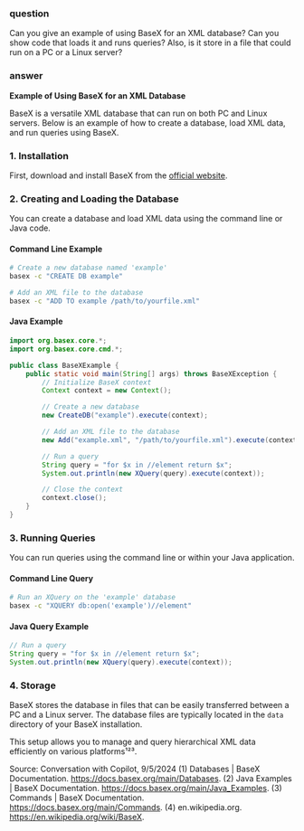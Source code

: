 ### question

Can you give an example of using BaseX for an XML database? Can you show code that loads it and runs queries? Also, is it store in a file that could run on a PC or a Linux server?

### answer

**Example of Using BaseX for an XML Database**

BaseX is a versatile XML database that can run on both PC and Linux servers. Below is an example of how to create a database, load XML data, and run queries using BaseX.

### 1. Installation

First, download and install BaseX from the [official website](https://basex.org/download/).

### 2. Creating and Loading the Database

You can create a database and load XML data using the command line or Java code.

#### Command Line Example

```sh
# Create a new database named 'example'
basex -c "CREATE DB example"

# Add an XML file to the database
basex -c "ADD TO example /path/to/yourfile.xml"
```

#### Java Example

```java
import org.basex.core.*;
import org.basex.core.cmd.*;

public class BaseXExample {
    public static void main(String[] args) throws BaseXException {
        // Initialize BaseX context
        Context context = new Context();

        // Create a new database
        new CreateDB("example").execute(context);

        // Add an XML file to the database
        new Add("example.xml", "/path/to/yourfile.xml").execute(context);

        // Run a query
        String query = "for $x in //element return $x";
        System.out.println(new XQuery(query).execute(context));

        // Close the context
        context.close();
    }
}
```

### 3. Running Queries

You can run queries using the command line or within your Java application.

#### Command Line Query

```sh
# Run an XQuery on the 'example' database
basex -c "XQUERY db:open('example')//element"
```

#### Java Query Example

```java
// Run a query
String query = "for $x in //element return $x";
System.out.println(new XQuery(query).execute(context));
```

### 4. Storage

BaseX stores the database in files that can be easily transferred between a PC and a Linux server. The database files are typically located in the `data` directory of your BaseX installation.

This setup allows you to manage and query hierarchical XML data efficiently on various platforms¹²³.

Source: Conversation with Copilot, 9/5/2024
(1) Databases | BaseX Documentation. https://docs.basex.org/main/Databases.
(2) Java Examples | BaseX Documentation. https://docs.basex.org/main/Java_Examples.
(3) Commands | BaseX Documentation. https://docs.basex.org/main/Commands.
(4) en.wikipedia.org. https://en.wikipedia.org/wiki/BaseX.

